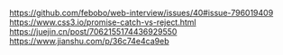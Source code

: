 https://github.com/febobo/web-interview/issues/40#issue-796019409
https://www.css3.io/promise-catch-vs-reject.html
https://juejin.cn/post/7062155174436929550
https://www.jianshu.com/p/36c74e4ca9eb
